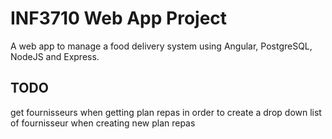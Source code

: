 # INF3710 Web App Project

A web app to manage a food delivery system using Angular, PostgreSQL, NodeJS and Express.

## TODO

get fournisseurs when getting plan repas in order to create a drop down list of fournisseur when creating new plan repas
